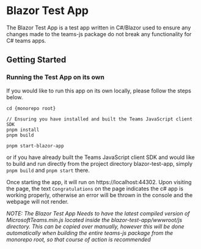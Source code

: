 # Blazor Test App

The Blazor Test App is a test app written in C#/Blazor used to ensure any changes made to the teams-js package do not break any functionality for C# teams apps.

## Getting Started

### Running the Test App on its own

If you would like to run this app on its own locally, please follow the steps below.

```
cd {monorepo root}

// Ensuring you have installed and built the Teams JavaScript client SDK
pnpm install
pnpm build

pnpm start-blazor-app
```

or if you have already built the Teams JavaScript client SDK and would like to build and run directly from the project directory blazor-test-app, simply `pnpm build` and `pnpm start` there.

Once starting the app, it will run on https://localhost:44302. Upon visiting the page, the text `Congratulations` on the page indicates the c# app is working properly, otherwise an error will be thrown in the console and the webpage will not render.

_NOTE: The Blazor Test App Needs to have the latest compiled version of MicrosoftTeams.min.js located inside the blazor-test-app/wwwroot/js directory. This can be copied over manually, however this will be done automatically when building the entire teams-js package from the monorepo root, so that course of action is recommended_
